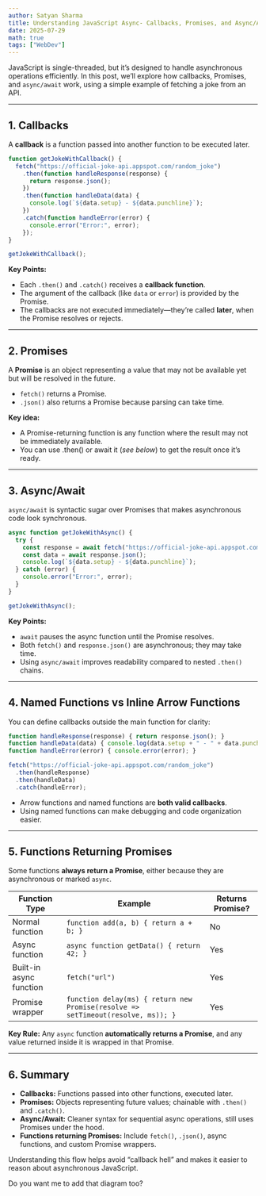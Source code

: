 ```yaml
---
author: Satyan Sharma
title: Understanding JavaScript Async- Callbacks, Promises, and Async/Await
date: 2025-07-29
math: true
tags: ["WebDev"]
---
```


JavaScript is single-threaded, but it’s designed to handle asynchronous operations efficiently. In this post, we’ll explore how callbacks, Promises, and `async/await` work, using a simple example of fetching a joke from an API.

---

## 1. Callbacks

A **callback** is a function passed into another function to be executed later.

```javascript
function getJokeWithCallback() {
  fetch("https://official-joke-api.appspot.com/random_joke")
    .then(function handleResponse(response) {
      return response.json();
    })
    .then(function handleData(data) {
      console.log(`${data.setup} - ${data.punchline}`);
    })
    .catch(function handleError(error) {
      console.error("Error:", error);
    });
}

getJokeWithCallback();
```

**Key Points:**

* Each `.then()` and `.catch()` receives a **callback function**.
* The argument of the callback (like `data` or `error`) is provided by the Promise.
* The callbacks are not executed immediately—they’re called **later**, when the Promise resolves or rejects.

---

## 2. Promises

A **Promise** is an object representing a value that may not be available yet but will be resolved in the future.

* `fetch()` returns a Promise.
* `.json()` also returns a Promise because parsing can take time.

**Key idea:**

* A Promise-returning function is any function where the result may not be immediately available.
* You can use .then() or await it (_see below_) to get the result once it’s ready.

---

## 3. Async/Await

`async/await` is syntactic sugar over Promises that makes asynchronous code look synchronous.

```javascript
async function getJokeWithAsync() {
  try {
    const response = await fetch("https://official-joke-api.appspot.com/random_joke");
    const data = await response.json();
    console.log(`${data.setup} - ${data.punchline}`);
  } catch (error) {
    console.error("Error:", error);
  }
}

getJokeWithAsync();
```

**Key Points:**

* `await` pauses the async function until the Promise resolves.
* Both `fetch()` and `response.json()` are asynchronous; they may take time.
* Using `async/await` improves readability compared to nested `.then()` chains.

---

## 4. Named Functions vs Inline Arrow Functions

You can define callbacks outside the main function for clarity:

```javascript
function handleResponse(response) { return response.json(); }
function handleData(data) { console.log(data.setup + " - " + data.punchline); }
function handleError(error) { console.error(error); }

fetch("https://official-joke-api.appspot.com/random_joke")
  .then(handleResponse)
  .then(handleData)
  .catch(handleError);
```

* Arrow functions and named functions are **both valid callbacks**.
* Using named functions can make debugging and code organization easier.

---

## 5. Functions Returning Promises

Some functions **always return a Promise**, either because they are asynchronous or marked `async`.

| Function Type           | Example                                                                          | Returns Promise? |
| ----------------------- | -------------------------------------------------------------------------------- | ---------------- |
| Normal function         | `function add(a, b) { return a + b; }`                                           | No               |
| Async function          | `async function getData() { return 42; }`                                        | Yes              |
| Built-in async function | `fetch("url")`                                                                   | Yes              |
| Promise wrapper         | `function delay(ms) { return new Promise(resolve => setTimeout(resolve, ms)); }` | Yes              |

**Key Rule:** Any `async` function **automatically returns a Promise**, and any value returned inside it is wrapped in that Promise.

---

## 6. Summary

* **Callbacks:** Functions passed into other functions, executed later.
* **Promises:** Objects representing future values; chainable with `.then()` and `.catch()`.
* **Async/Await:** Cleaner syntax for sequential async operations, still uses Promises under the hood.
* **Functions returning Promises:** Include `fetch()`, `.json()`, async functions, and custom Promise wrappers.

Understanding this flow helps avoid “callback hell” and makes it easier to reason about asynchronous JavaScript.


Do you want me to add that diagram too?
